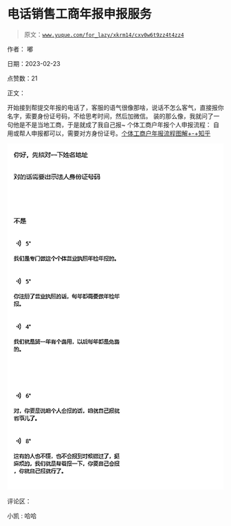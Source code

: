 # 电话销售工商年报申报服务

> 原文：[`www.yuque.com/for_lazy/xkrm14/cxv0w6t9zz4t4zz4`](https://www.yuque.com/for_lazy/xkrm14/cxv0w6t9zz4t4zz4)

作者： 嘟

日期：2023-02-23

点赞数：21

正文：

开始接到帮提交年报的电话了，客服的语气很像那啥，说话不怎么客气，直接报你名字，索要身份证号码，不给思考时间，然后加微信。 装的那么像，我就问了一句他是不是当地工商，于是就成了我自己报~ 个体工商户年报个人申报流程： 自用或帮人申报都可以，需要对方身份证号。[个体工商户年报流程图解+-+知乎](https://zhuanlan.zhihu.com/p/69807707)

![](img/87acab96adad3edbaeff700ffb86aacb.png)  

评论区：

小凯 : 哈哈


